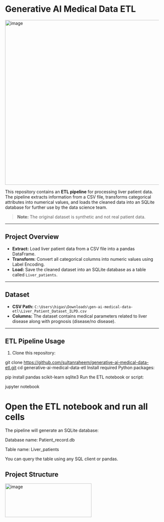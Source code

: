 # Generative AI Medical Data ETL

<img width="1095" height="538" alt="image" src="https://github.com/user-attachments/assets/ba5ba596-337d-4362-b642-253124a3cbeb" />

This repository contains an **ETL pipeline** for processing liver patient data. The pipeline extracts information from a CSV file, transforms categorical attributes into numerical values, and loads the cleaned data into an SQLite database for further use by the data science team.

> **Note:** The original dataset is synthetic and not real patient data.

---

## Project Overview

- **Extract:** Load liver patient data from a CSV file into a pandas DataFrame.  
- **Transform:** Convert all categorical columns into numeric values using Label Encoding.  
- **Load:** Save the cleaned dataset into an SQLite database as a table called `Liver_patients`.

---

## Dataset

- **CSV Path:** `C:\Users\higas\Downloads\gen-ai-medical-data-etl\Liver_Patient_Dataset_ILPD.csv`  
- **Columns:** The dataset contains medical parameters related to liver disease along with prognosis (disease/no disease).  

---

## ETL Pipeline Usage

1. Clone this repository:

git clone https://github.com/sultanraheem/generative-ai-medical-data-etl.git
cd generative-ai-medical-data-etl
Install required Python packages:

pip install pandas scikit-learn sqlite3
Run the ETL notebook or script:

jupyter notebook
# Open the ETL notebook and run all cells
The pipeline will generate an SQLite database:

Database name: Patient_record.db

Table name: Liver_patients

You can query the table using any SQL client or pandas.

## Project Structure

<img width="283" height="110" alt="image" src="https://github.com/user-attachments/assets/2236ea1c-7582-4a56-8706-d526adb413c2" />

